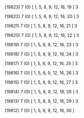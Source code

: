 (19823) 7 (0) [ 1, 5, 8, 9, 12, 16, 19 ] 3 


(19822) 7 (0) [ 1, 5, 8, 9, 12, 16, 20 ] 3 


(19821) 7 (0) [ 1, 5, 8, 9, 12, 16, 21 ] 3 


(19820) 7 (0) [ 1, 5, 8, 9, 12, 16, 22 ] 3 


(19819) 7 (0) [ 1, 5, 8, 9, 12, 16, 23 ] 3 


(19818) 7 (0) [ 1, 5, 8, 9, 12, 16, 24 ] 3 


(19817) 7 (0) [ 1, 5, 8, 9, 12, 16, 25 ] 3 


(19816) 7 (0) [ 1, 5, 8, 9, 12, 16, 26 ] 3 


(19815) 7 (0) [ 1, 5, 8, 9, 12, 16, 27 ] 3 


(19814) 7 (0) [ 1, 5, 8, 9, 12, 16, 28 ] 3 


(19813) 7 (0) [ 1, 5, 8, 9, 12, 16, 29 ] 3 


(19812) 7 (0) [ 1, 5, 8, 9, 12, 16, 30 ]  

